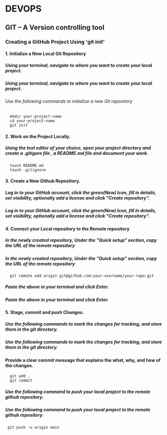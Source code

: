 # DEVOPS 

## GIT – A Version controlling tool
###   Creating a GitHub Project Using  'git init'

#### 1. Initialize a New Local Git Repository
#####  Using your terminal, navigate to  where you want to create your local project.
#####  Using your terminal, navigate to  where you want to create your local project.
######  Use the following commands to initialize a new Git repository
      mkdir your-project-name
      cd your-project-name
      git init

#### 2. Work on the Project Locally.
##### Using the text editor of your choice, open your project directory and create a .gitigore file , a README.md file and document your work.
      touch README.md
      touch .gitignore

#### 3. Create a New Github Repository.
#####  Log in to your GitHub account, click the green(New) Icon, fill in details, set visibility, optionally add a license and click "Create repository".
#####  Log in to your GitHub account, click the green(New) Icon, fill in details, set visibility, optionally add a license and click "Create repository".

#### 4. Connect your Local repository to the Remote repository
##### In the newly created repository, Under the "Quick setup" section, copy the URL of the remote repository 
##### In the newly created repository, Under the "Quick setup" section, copy the URL of the remote repository 
      git remote add origin git@github.com:your-username/your-repo.git
##### Paste the above in your terminal and click Enter.
##### Paste the above in your terminal and click Enter.

#### 5. Stage, commit and push  Changes.
##### Use the following commands to mark the changes for tracking, and store them in the git directory.
##### Use the following commands to mark the changes for tracking, and store them in the git directory.
#### Provide a clear commit message that explains the what, why, and how of the changes.
      git add .
      git commit 
##### Use the following command to push your local project to the remote github repository.
##### Use the following command to push your local project to the remote github repository.
     git push -u origin main
 
 
